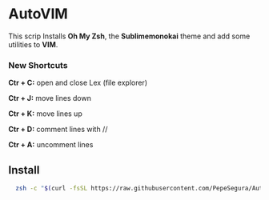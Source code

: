 # AutoVIM

This scrip Installs **Oh My Zsh**, the **Sublimemonokai** theme and add some utilities to **VIM**.

### New Shortcuts

**Ctr + C:** open and close Lex (file explorer)

**Ctr + J:** move lines down

**Ctr + K:** move lines up

**Ctr + D:** comment lines with //

**Ctr + A:** uncomment lines

## Install

```bash
  zsh -c "$(curl -fsSL https://raw.githubusercontent.com/PepeSegura/AutoVIM/master/AutoVIM.sh)"
```
